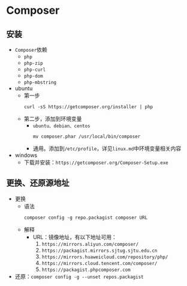 # Composer

## 安装
* `Composer`依赖
    * ` php `
    * `php-zip` 
    * `php-curl`
    * `php-dom`
    * `php-mbstring`
* ubuntu
    * 第一步
        ```
        curl -sS https://getcomposer.org/installer | php
        ```
    * 第二步，添加到环境变量 
        * `ubuntu、debian、centos`
            ```
            mv composer.phar /usr/local/bin/composer
            ```
        * 通用。添加到`/etc/profile`，详见`linux.md`中环境变量相关内容
* windows
    * 下载并安装：`https://getcomposer.org/Composer-Setup.exe`

## 更换、还原源地址
* 更换
    * 语法
        ```
        composer config -g repo.packagist composer URL 
        ```
    * 解释 
        * URL：镜像地址，有以下地址可用：
            1. `https://mirrors.aliyun.com/composer/`
            1. `https://packagist.mirrors.sjtug.sjtu.edu.cn`
            1. `https://mirrors.huaweicloud.com/repository/php/`
            1. `https://mirrors.cloud.tencent.com/composer/`
            1. `https://packagist.phpcomposer.com`
* 还原：`composer config -g --unset repos.packagist`

    




